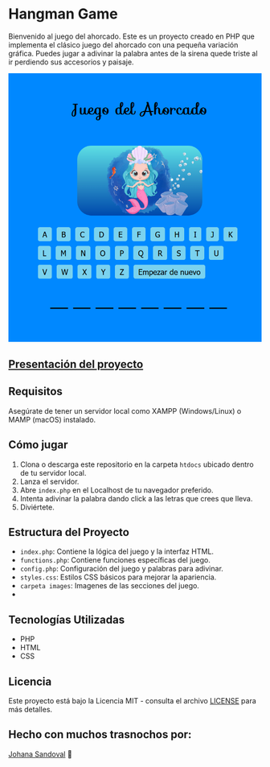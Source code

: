 # Hangman Game

Bienvenido al juego del ahorcado. Este es un proyecto creado en PHP que implementa el clásico juego del ahorcado con una pequeña variación gráfica. Puedes jugar a adivinar la palabra antes de la sirena quede triste al ir perdiendo sus accesorios y paisaje.

<img src="./images/gameImage.png">

## [Presentación del proyecto](https://n9.cl/hangmangame)

## Requisitos

Asegúrate de tener un servidor local como XAMPP (Windows/Linux) o MAMP (macOS) instalado.

## Cómo jugar

1. Clona o descarga este repositorio en la carpeta `htdocs` ubicado dentro de tu servidor local.
2. Lanza el servidor.
3. Abre `index.php` en el Localhost de tu navegador preferido.
4. Intenta adivinar la palabra dando click a las letras que crees que lleva.
5. Diviértete.

## Estructura del Proyecto

- `index.php`: Contiene la lógica del juego y la interfaz HTML.
- `functions.php`: Contiene funciones específicas del juego.
- `config.php`: Configuración del juego y palabras para adivinar.
- `styles.css`: Estilos CSS básicos para mejorar la apariencia.
- `carpeta images`: Imagenes de las secciones del juego.
- 
## Tecnologías Utilizadas

- PHP
- HTML
- CSS

## Licencia

Este proyecto está bajo la Licencia MIT - consulta el archivo [LICENSE](LICENSE) para más detalles.

## Hecho con muchos trasnochos por:

[Johana Sandoval](https://github.com/Sandovaljohana/) 💜
